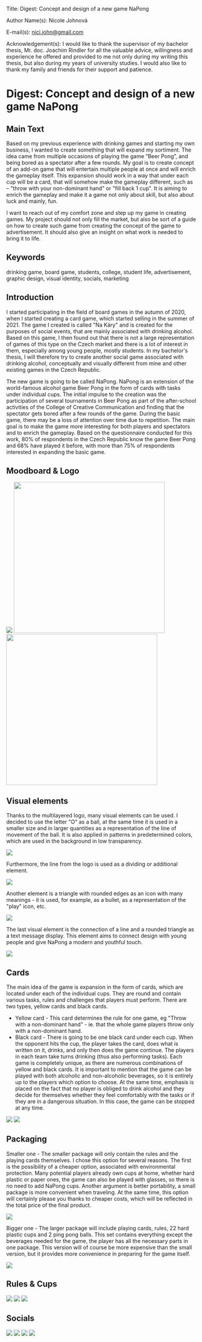 Title: Digest: Concept and design of a new game NaPong

Author Name(s): Nicole Johnová

E-mail(s): nici.john@gmail.com

Acknowledgement(s): I would like to thank the supervisor of my bachelor thesis, Mr. doc. Joachim Rindler for all the valuable advice, willingness and experience he offered and provided to me not only during my writing this thesis, but also during my years of university studies. I would also like to thank my family and friends for their support and patience.


# Digest: Concept and design of a new game NaPong


## Main Text

Based on my previous experience with drinking games and starting my own business, I wanted to create something that will expand my sortiment. The idea came from multiple occasions of playing the game “Beer Pong”, and being bored as a spectator after a few rounds. My goal is to create concept of an add-on game that will entertain multiple people at once and will enrich the gameplay itself. This expansion should work in a way that under each cup will be a card, that will somehow make the gameplay different, such as – "throw with your non-dominant hand" or "fill back 1 cup". It is aiming to enrich the gameplay and make it a game not only about skill, but also about luck and mainly, fun. 

I want to reach out of my comfort zone and step up my game in creating games. My project should not only fill the market, but also be sort of a guide on how to create such game from creating the concept of the game to advertisement. It should also give an insight on what work is needed to bring it to life. 

## Keywords

drinking game, board game, students, college, student life, advertisement, graphic design, visual identity, socials, marketing

## Introduction

I started participating in the field of board games in the autumn of 2020, when I started creating a card game, which started selling in the summer of 2021. The game I created is called "Na Káry" and is created for the purposes of social events, that are mainly associated with drinking alcohol. Based on this game, I then found out that there is not a large representation of games of this type on the Czech market and there is a lot of interest in them, especially among young people, mostly students. In my bachelor's thesis, I will therefore try to create another social game associated with drinking alcohol, conceptually and visually different from mine and other existing games in the Czech Republic.

The new game is going to be called NaPong. NaPong is an extension of the world-famous alcohol game Beer Pong in the form of cards with tasks under individual cups. The initial impulse to the creation was the participation of several tournaments in Beer Pong as part of the after-school activities of the College of Creative Communication and finding that the spectator gets bored after a few rounds of the game. During the basic game, there may be a loss of attention over time due to repetition. The main goal is to make the game more interesting for both players and spectators and to enrich the gameplay.
Based on the questionnaire conducted for this work, 80% of respondents in the Czech Republic know the game Beer Pong and 68% have played it before, with more than 75% of respondents interested in expanding the basic game.

## Moodboard & Logo

<img src="img/Moodboard.png">
<img width="400" src="img/Logo_žluté_čtverec.png">  <img width="400" src="img/Logo_černé_čtverec.png">

## Visual elements

Thanks to the multilayered logo, many visual elements can be used. I decided to use the letter "O" as a ball, at the same time it is used in a smaller size and in larger quantities as a representation of the line of movement of the ball. It is also applied in patterns in predetermined colors, which are used in the background in low transparency.

<img src="img/Artboard 1.png">

Furthermore, the line from the logo is used as a dividing or additional element.

<img src="img/Artboard 2.png">

Another element is a triangle with rounded edges as an icon with many meanings - it is used, for example, as a bullet, as a representation of the "play" icon, etc.

<img src="img/Artboard 3.png">

The last visual element is the connection of a line and a rounded triangle as a text message display. This element aims to connect design with young people and give NaPong a modern and youthful touch.

<img src="img/Artboard 4.png">

## Cards

The main idea of the game is expansion in the form of cards, which are located under each of the individual cups. They are round and contain various tasks, rules and challenges that players must perform. There are two types, yellow cards and black cards.
- Yellow card - This card determines the rule for one game, eg "Throw with a non-dominant hand" - ie. that the whole game players throw only with a non-dominant hand.
- Black card - There is going to be one black card under each cup. When the opponent hits the cup, the player takes the card, does what is written on it, drinks, and only then does the game continue. The players in each team take turns drinking (thus also performing tasks).
Each game is completely unique, as there are numerous combinations of yellow and black cards. It is important to mention that the game can be played with both alcoholic and non-alcoholic beverages, so it is entirely up to the players which option to choose. At the same time, emphasis is placed on the fact that no player is obliged to drink alcohol and they decide for themselves whether they feel comfortably with the tasks or if they are in a dangerous situation. In this case, the game can be stopped at any time.


<img src="img/Podtácky_čern=-Top2.png"> 
<img src="img/Podtácky_žluté-Top2.png">

## Packaging

Smaller one - The smaller package will only contain the rules and the playing cards themselves. I chose this option for several reasons. The first is the possibility of a cheaper option, associated with environmental protection. Many potential players already own cups at home, whether hard plastic or paper ones, the game can also be played with glasses, so there is no need to add NaPong cups. Another argument is better portability, a small package is more convenient when traveling. At the same time, this option will certainly please you thanks to cheaper costs, which will be reflected in the total price of the final product.

<img src="img/Krabička_malá.jpg"> 

Bigger one - The larger package will include playing cards, rules, 22 hard plastic cups and 2 ping pong balls. This set contains everything except the beverages needed for the game, the player has all the necessary parts in one package. This version will of course be more expensive than the small version, but it provides more convenience in preparing for the game itself.

<img src="img/Krabička_velká.jpg">

## Rules & Cups

<img src="img/Pravidla_outside2.jpg"> 
<img src="img/Pravidla_inside2.jpg">
<img src="img/NP_Kelímek_3d_both2-Main.png">

## Socials

<img src="img/Ig2.jpg"> 
<img src="img/phone+3ig posts2.jpg">
<img src="img/Underground_billboard.jpg">
<img src="img/Underground_3posters.jpg">
